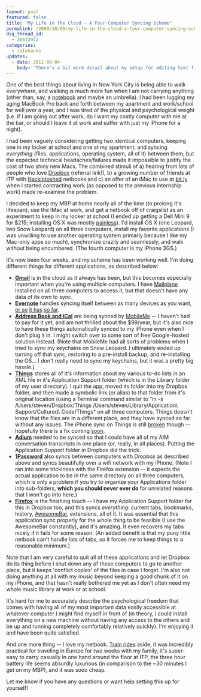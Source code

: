 ```yaml
---
layout: post
featured: false
title: "My Life in the Cloud – A Four-Computer Syncing Scheme"
permalink: /2009/10/09/my-life-in-the-cloud-a-four-computer-syncing-scheme/
dsq_thread_id:
  - 38673972
categories:
  - lifehacks
updates:
  - date: 2011-09-04
    body: "There's a bit more detail about my setup for editing text files in [this new post](http://lehrblogger.com/2011/09/04/cloud-writing-with-dropbox-and-writeroom/)."
---
```

One of the best things about living in New York City is being able to walk everywhere, and walking is much more fun when I am not carrying anything (other than, say, a [notebook][1] and maybe an umbrella). I had been lugging my aging MacBook Pro back and forth between my apartment and work/school for well over a year, and I was tired of the physical and psychological weight (i.e. if I am going out after work, do I want my costly computer with me at the bar, or should I leave it at work and suffer with just my iPhone for a night).

I had been vaguely considering getting two identical computers, keeping one in my locker at school and one at my apartment, and syncing *everything* (files, applications, operating system, all of it) between them, but the expected technical headaches/failures made it impossible to justify the cost of two shiny new Macs. The combined stimuli of a) hearing from lots of people who love [Dropbox][2] (referral link!), b) a growing number of friends at ITP with [Hackintoshed][3] netbooks and c) an offer of an iMac to use at [bit.ly][4] when I started contracting work (as opposed to the previous internship work) made re-examine the problem.

I decided to keep my MBP at home nearly all of the time (to prolong it's lifespan), use the iMac at work, and get a netbook off of craigslist as an experiment to keep in my locker at school (I ended up getting a Dell Mini 9 for $215; installing OS X was mostly [painless][5]). I'd install OS X (one Leopard, two Snow Leopard) on all three computers, install my favorite applications (I was unwilling to use another operating system primarly because I like my Mac-only apps so much), synchronize crazily and seamlessly, and walk without being encumbered. (The fourth computer is my iPhone 3GS.)

It's now been four weeks, and my scheme has been working well. I'm doing different things for different applications, as described below:

 * **[Gmail][6]** is in the cloud as it always has been, but this becomes especially important when you're using multiple computers. I have [Mailplane][7] installed on all three computers to access it, but that doesn't have any data of its own to sync.
 * **[Evernote][8]** handles syncing itself between as many devices as you want, [or so][9] [it has][10] [so far][11].
 * **[Address Book and iCal][12]** are being synced by [MobileMe][13] -- I haven't had to pay for it yet, and am not thrilled about the $99/year, but it's also nice to have these things automatically synced to my iPhone even when I don't plug it in. I might switch over to some sort of free Google-hosted solution instead. (Note that MobileMe had all sorts of problems when I tried to sync my keychains on Snow Leopard. I ultimately ended up turning off that sync, restoring to a pre-install backup, and re-installing the OS... I don't really need to sync my keychains, but it was a pretty big hassle.)
 * **[Things][14]** stores all of it's information about my various to-do lists in an XML file in it's Application Support folder (which is in the Library folder of my user directory). I quit the app, moved its folder into my Dropbox folder, and then made a symbolic link (or alias) to that folder from it's original location (using a Terminal command similar to "ln -s /Users/steven/Dropbox/Things /Users/steven/Library/Application\ Support/Cultured\ Code/Things" on all three computers. Things doesn't know that the files are in a different place, and they have synced so far without any issues. The iPhone sync on Things is still [broken][15] though -- hopefully there is a fix coming [soon][16].
 * **[Adium][17]** needed to be synced so that I could have all of my AIM conversation transcripts in one place (or, really, in all places). Putting the Application Support folder in Dropbox did the trick.
 * **[1Password][18]** also syncs between computers with Dropbox as described above and syncs beautifully over a wifi network with my iPhone. (Note I ran into some trickiness with the Firefox extension -- it expects the actual application to be in the same directory on all three computers, which is only a problem if you try to organize your Applications folder into sub-folders, **which you should never ever do** for unrelated reasons that I won't go into here.)
 * **[Firefox][19]** is the finishing touch -- I have my Application Support folder for this in Dropbox too, and this syncs *everything*: current tabs, bookmarks, history, [AwesomeBar][20], extensions, all of it. It was essential that this application sync properly for the whole thing to be feasible (I use the AwesomeBar constantly), and it's amazing. It even recovers my tabs nicely if it fails for some reason. (An added benefit is that my puny little netbook can't handle lots of tabs, so it forces me to keep things to a reasonable minimum.)

Note that I am very careful to quit all of these applications and let Dropbox do its thing before I shut down any of these computers to go to another place, but it keeps 'conflict copies' of the files in case I forget. I'm also not doing anything at all with my music beyond keeping a good chunk of it on my iPhone, and that hasn't really bothered me yet as I don't often need my whole music library at work or at school.

It's hard for me to accurately describe the psychological freedom that comes with having all of my most important data easily accessible at whatever computer I might find myself in front of (in theory, I could install everything on a new machine without having any access to the others and be up and running completely comfortably relatively quickly). I'm enjoying it and have been quite satisfied.

And one more thing -- I love my netbook. [Train rides][21] aside, it was incredibly practical for traveling in Europe for two weeks with my family, it's super-easy to carry casually in one hand around the floor at ITP, the three hour battery life seems absurdly luxurious (in comparison to the ~30 minutes I get on my MBP), and it was sooo cheap.

Let me know if you have any questions or want help setting this up for yourself!

 [1]: http://lehrblogger.com/2009/01/15/4-in-4-day-3-project-3-mleskine/
 [2]: http://www.dropbox.com/referrals/NTE3NTA2MTI5
 [3]: http://en.wikipedia.org/wiki/Hackintosh
 [4]: http://bit.ly/
 [5]: http://www.mydellmini.com/forum/dell-mini-9-guides/
 [6]: https://mail.google.com/
 [7]: http://mailplaneapp.com/
 [8]: http://evernote.com/
 [9]: http://twitter.com/al3x/status/4485783606
 [10]: http://twitter.com/lehrblogger/status/4490243388
 [11]: http://twitter.com/al3x/status/4490399978
 [12]: http://www.apple.com/macosx/what-is-macosx/mail-ical-address-book.html
 [13]: http://www.me.com/
 [14]: http://culturedcode.com/things/
 [15]: http://twitter.com/lehrblogger/status/4608573026
 [16]: http://twitter.com/therealkerni/status/4608765404
 [17]: http://adium.im/
 [18]: http://agilewebsolutions.com/products/1Password
 [19]: http://www.mozilla.com/en-US/firefox/personal.html
 [20]: http://blog.mozilla.com/blog/2008/04/21/a-little-something-awesome-about-firefox-3/
 [21]: http://xkcd.com/642/
